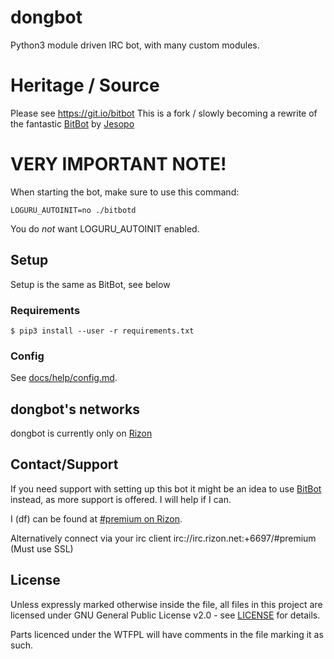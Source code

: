 # dongbot
Python3 module driven IRC bot, with many custom modules.

# Heritage / Source
Please see https://git.io/bitbot
This is a fork / slowly becoming a rewrite of the fantastic [BitBot](https://git.io/bitbot) by [Jesopo](https://github.com/jesopo)

# VERY IMPORTANT NOTE!
When starting the bot, make sure to use this command:

`LOGURU_AUTOINIT=no ./bitbotd`

You do _not_ want LOGURU_AUTOINIT enabled.

## Setup
Setup is the same as BitBot, see below

### Requirements
`$ pip3 install --user -r requirements.txt`

### Config
See [docs/help/config.md](docs/help/config.md).

## dongbot's networks
dongbot is currently only on [Rizon](https://www.rizon.net/)

## Contact/Support
If you need support with setting up this bot it might be an idea to use [BitBot](https://git.io/bitbot) instead, as more support is offered. I will help if I can.

I (df) can be found at [#premium on Rizon](https://qchat.rizon.net/?channels=premium).

Alternatively connect via your irc client irc://irc.rizon.net:+6697/#premium (Must use SSL)

## License
Unless expressly marked otherwise inside the file, all files in this project are licensed under GNU General Public License v2.0 - see [LICENSE](LICENSE) for details.

Parts licenced under the WTFPL will have comments in the file marking it as such.
